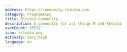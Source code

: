 ```yaml
---
address: https://community.rstudio.com
category: Programming
title: RStudio Community
description: A community for all things R and RStudio
userCount: 35572
icon: rstudio.png
activity: very high
language: en
---
```

